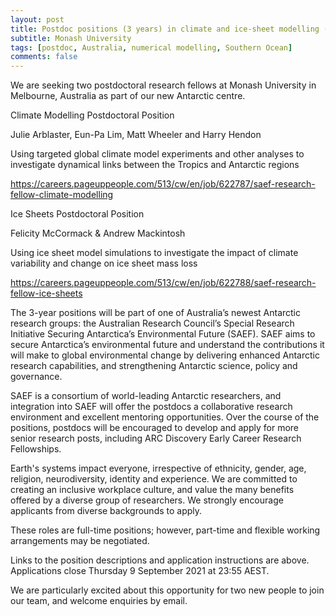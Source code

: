 ```yaml
---
layout: post
title: Postdoc positions (3 years) in climate and ice-sheet modelling (Melbourne, Australia)
subtitle: Monash University
tags: [postdoc, Australia, numerical modelling, Southern Ocean]
comments: false
---
```


We are seeking two postdoctoral research fellows at Monash University in Melbourne, Australia as part of our new Antarctic centre.

 

Climate Modelling Postdoctoral Position

Julie Arblaster, Eun-Pa Lim, Matt Wheeler and Harry Hendon

Using targeted global climate model experiments and other analyses to investigate dynamical links between the Tropics and Antarctic regions

https://careers.pageuppeople.com/513/cw/en/job/622787/saef-research-fellow-climate-modelling

 

Ice Sheets Postdoctoral Position

Felicity McCormack & Andrew Mackintosh

Using ice sheet model simulations to investigate the impact of climate variability and change on ice sheet mass loss

https://careers.pageuppeople.com/513/cw/en/job/622788/saef-research-fellow-ice-sheets


The 3-year positions will be part of one of Australia’s newest Antarctic research groups: the Australian Research Council’s Special Research Initiative Securing Antarctica’s Environmental Future (SAEF). SAEF aims to secure Antarctica’s environmental future and understand the contributions it will make to global environmental change by delivering enhanced Antarctic research capabilities, and strengthening Antarctic science, policy and governance.

 

SAEF is a consortium of world-leading Antarctic researchers, and integration into SAEF will offer the postdocs a collaborative research environment and excellent mentoring opportunities. Over the course of the positions, postdocs will be encouraged to develop and apply for more senior research posts, including ARC Discovery Early Career Research Fellowships.


Earth's systems impact everyone, irrespective of ethnicity, gender, age, religion, neurodiversity, identity and experience. We are committed to creating an inclusive workplace culture, and value the many benefits offered by a diverse group of researchers. We strongly encourage applicants from diverse backgrounds to apply.

 

These roles are full-time positions; however, part-time and flexible working arrangements may be negotiated.

 

Links to the position descriptions and application instructions are above. Applications close Thursday 9 September 2021 at 23:55 AEST. 

 

We are particularly excited about this opportunity for two new people to join our team, and welcome enquiries by email.
